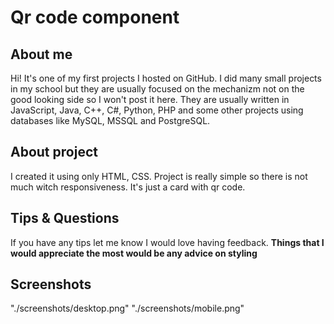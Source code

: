 # Qr code component

## About me
Hi!
It's one of my first projects I hosted on GitHub.
I did many small projects in my school but they are usually focused on the mechanizm not on the good looking side so I won't post it here. They are usually written in JavaScript, Java, C++, C#, Python, PHP and some other projects using databases like MySQL, MSSQL and PostgreSQL.

## About project
I created it using only HTML, CSS. Project is really simple so there is not much witch responsiveness. It's just a card with qr code.

## Tips & Questions
If you have any tips let me know I would love having feedback.
**Things that I would appreciate the most would be any advice on styling**

## Screenshots
"./screenshots/desktop.png"
"./screenshots/mobile.png"